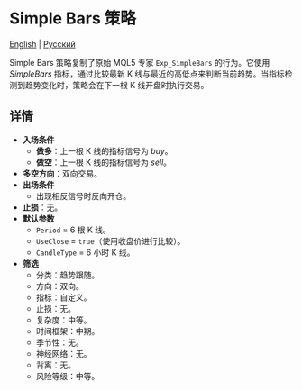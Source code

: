 # Simple Bars 策略
[English](README.md) | [Русский](README_ru.md)

Simple Bars 策略复制了原始 MQL5 专家 `Exp_SimpleBars` 的行为。它使用 *SimpleBars* 指标，通过比较最新 K 线与最近的高低点来判断当前趋势。当指标检测到趋势变化时，策略会在下一根 K 线开盘时执行交易。

## 详情

- **入场条件**
  - **做多**：上一根 K 线的指标信号为 *buy*。
  - **做空**：上一根 K 线的指标信号为 *sell*。
- **多空方向**：双向交易。
- **出场条件**
  - 出现相反信号时反向开仓。
- **止损**：无。
- **默认参数**
  - `Period` = 6 根 K 线。
  - `UseClose` = `true`（使用收盘价进行比较）。
  - `CandleType` = 6 小时 K 线。
- **筛选**
  - 分类：趋势跟随。
  - 方向：双向。
  - 指标：自定义。
  - 止损：无。
  - 复杂度：中等。
  - 时间框架：中期。
  - 季节性：无。
  - 神经网络：无。
  - 背离：无。
  - 风险等级：中等。

